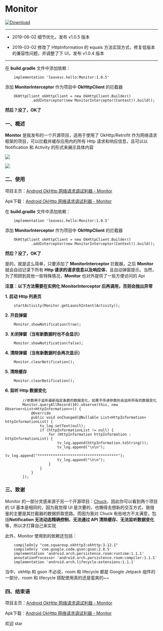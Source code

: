 # Monitor

[ ![Download](https://api.bintray.com/packages/leavesc/MonitorRepo/Monitor/images/download.svg?version=1.0.5) ](https://bintray.com/leavesc/MonitorRepo/Monitor/1.0.5/link)

---

- 2019-06-02 细节优化，发布 v1.0.5 版本

- 2019-03-02 修改了 HttpInformation 的 equals 方法实现方式，修复低版本的兼容性问题，并调整了下 UI，发布 v1.0.4 版本

---

在 **build.gradle** 文件中添加依赖：

```
    implementation 'leavesc.hello:Monitor:1.0.5'
```

添加 **MonitorInterceptor** 作为项目中 **OkHttpClient** 的拦截器

```
    OkHttpClient okHttpClient = new OkHttpClient.Builder()
            .addInterceptor(new MonitorInterceptor(Context)).build();
```

**然后？没了，OK了**



### 一、概述

**Monitor** 是我发布的一个开源项目，适用于使用了 OkHttp/Retrofit 作为网络请求框架的项目，可以拦截并缓存应用内的所有 Http 请求和响应信息，且可以以 Notification 和 Activity 的形式来展示具体内容

![](https://upload-images.jianshu.io/upload_images/2552605-590161bfc9f353d2.gif?imageMogr2/auto-orient/strip)

![](https://upload-images.jianshu.io/upload_images/2552605-043084a61be063fb.gif?imageMogr2/auto-orient/strip)

### 二、使用

项目主页：[Android OkHttp 网络请求调试利器 - Monitor](https://github.com/leavesC/Monitor)

Apk下载：[Android OkHttp 网络请求调试利器 - Monitor](https://www.pgyer.com/leavesC_Monitor)

在 **build.gradle** 文件中添加依赖：

```
    implementation 'leavesc.hello:Monitor:1.0.5'
```

添加 **MonitorInterceptor** 作为项目中 **OkHttpClient** 的拦截器

```
    OkHttpClient okHttpClient = new OkHttpClient.Builder()
            .addInterceptor(new MonitorInterceptor(Context)).build();
```

**然后？没了，OK了**

是的，就是这么简单，只要添加了 **MonitorInterceptor** 拦截器，之后 **Monitor** 就会自动记录下所有 **Http 请求的请求信息以及响应体**，且自动弹窗提示。当然，为了照顾到其他一些特殊情况，**Monitor** 也对外提供了一些方便访问的 Api

**注意：以下方法需要在实例化 MonitorInterceptor 后再调用，否则会抛出异常**

 **1. 启动 Http 列表页**

```
    startActivity(Monitor.getLaunchIntent(Activity));
```

 **2. 开启弹窗**

```
    Monitor.showNotification(true);
```

 **3. 关闭弹窗（当有新数据时也不会显示）**

```
    Monitor.showNotification(false);
```

 **4. 清除弹窗（当有新数据时会再次显示）**

```
    Monitor.clearNotification();
```

 **5. 清除缓存**

```
    Monitor.clearNotification();
```

 **6. 监听 Http 数据变化**

```
        //参数用于监听最新指定条数的数据变化，如果不传递参数则会监听所有的数据变化
        Monitor.queryAllRecord(10).observe(this, new Observer<List<HttpInformation>>() {
            @Override
            public void onChanged(@Nullable List<HttpInformation> httpInformationList) {
                tv_log.setText(null);
                if (httpInformationList != null) {
                    for (HttpInformation httpInformation : httpInformationList) {
                        tv_log.append(httpInformation.toString());
                        tv_log.append("\n\n");
                        tv_log.append("*************************************");
                        tv_log.append("\n\n");
                    }
                }
            }
        });
```

### 三、致谢

Monitor 的一部分灵感来源于另一个开源项目：[Chuck](https://github.com/jgilfelt/chuck)，因此你可以看到两个项目的 UI 基本是相同的，因为我觉得 UI 是次要的，也懒得去想新的交互方式，我借鉴的主要是其拦截器的数据抓取思路。而因为我对 Chuck 有些地方不太满意，包括**Notification 无法动态精确控制、无法通过 API 清除缓存、无法监听数据变化**等，所以才打算自己来实现

此外，Monitor 使用到的依赖还包括：

```
    compileOnly "com.squareup.okhttp3:okhttp:3.12.1"
    compileOnly 'com.google.code.gson:gson:2.8.5'
    implementation 'android.arch.persistence.room:runtime:1.1.1'
    annotationProcessor 'android.arch.persistence.room:compiler:1.1.1'
    implementation 'android.arch.lifecycle:extensions:1.1.1'
```

当中，okhttp 和 gson 不必说，room 和 lifecycle 都是 Google Jetpack 组件的一部分，room 和 lifecycle 搭配使用真的还是蛮爽的~~

### 四、结束语

项目主页：[Android OkHttp 网络请求调试利器 - Monitor](https://github.com/leavesC/Monitor)

Apk下载：[Android OkHttp 网络请求调试利器 - Monitor](https://www.pgyer.com/leavesC_Monitor)

欢迎 star